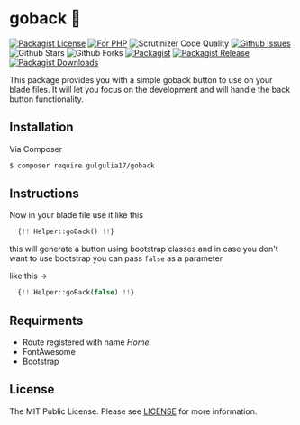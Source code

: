 # goback 💯

[![Packagist License][badge_license]](LICENSE)
[![For PHP][badge_php]][link-github-repo]
![Scrutinizer Code Quality][badge_quality]
[![Github Issues][badge_issues]][link-github-issues]
![Github Stars][badge_stars]
![Github Forks][badge_forks]
[![Packagist][badge_package]][link-packagist]
[![Packagist Release][badge_release]][link-packagist]
[![Packagist Downloads][badge_downloads]][link-packagist]

This package provides you with a simple goback button to use on your blade files. It will let you focus on the development and will handle the back button functionality.

## Installation

Via Composer

```bash
$ composer require gulgulia17/goback
```
## Instructions
Now in your blade file use it like this

```php
  {!! Helper::goBack() !!}
```
this will generate a button using bootstrap classes and in case you don't want to use bootstrap you can pass ``` false ``` as a parameter 

like this ->

```php
  {!! Helper::goBack(false) !!}
```
## Requirments

* Route registered with name *Home*
* FontAwesome
* Bootstrap

## License

The MIT Public License. Please see [LICENSE](LICENSE) for more information.

[badge_php]:         https://img.shields.io/badge/PHP-7%20to%208.x-orange.svg
[badge_issues]:      https://img.shields.io/github/issues/gulgulia17/goback
[badge_release]:     https://badgen.net/packagist/v/gulgulia17/goback
[badge_quality]:     https://img.shields.io/scrutinizer/g/gulgulia17/goback.svg
[badge_downloads]:   https://img.shields.io/packagist/dt/gulgulia17/goback
[badge_package]:     https://img.shields.io/badge/package-gulgulia17/goback-blue.svg
[badge_license]:     https://img.shields.io/github/license/sunarcrajneesh/excel-import
[badge_stars]:       https://img.shields.io/github/stars/sunarcrajneesh/excel-import
[badge_forks]:       https://img.shields.io/github/forks/sunarcrajneesh/excel-import

[link-author]:        https://github.com/sunarcrajneesh
[link-github-repo]:   https://github.com/sunarcrajneesh/excel-import
[link-github-issues]: https://github.com/sunarcrajneesh/excel-import/issues
[link-contributors]:  https://github.com/sunarcrajneesh/excel-import/graphs/contributors
[link-packagist]:     https://packagist.org/packages/sunarctech/excel-import
